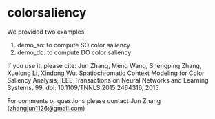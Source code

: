 # colorsaliency

We provided two examples: 
1. demo_so: to compute SO color saliency
2. demo_do: to compute DO color saliency


If you use it, please cite: 
Jun Zhang, Meng Wang, Shengping Zhang, Xuelong Li, Xindong Wu. Spatiochromatic Context Modeling for Color Saliency Analysis, IEEE Transactions on Neural Networks and Learning Systems, 99, doi: 10.1109/TNNLS.2015.2464316, 2015

For comments or questions please contact Jun Zhang (zhangjun1126@gmail.com)
